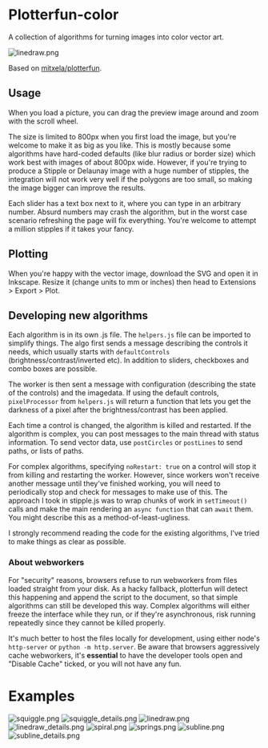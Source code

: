 # Plotterfun-color

A collection of algorithms for turning images into color vector art.

![linedraw.png](/examples/linedraw.png)

Based on [mitxela/plotterfun](https://github.com/mitxela/plotterfun).

## Usage

When you load a picture, you can drag the preview image around and zoom with the scroll wheel.

The size is limited to 800px when you first load the image, but you're welcome to make it as big as you like. This is mostly because some algorithms have hard-coded defaults (like blur radius or border size) which work best with images of about 800px wide. However, if you're trying to produce a Stipple or Delaunay image with a huge number of stipples, the integration will not work very well if the polygons are too small, so making the image bigger can improve the results.

Each slider has a text box next to it, where you can type in an arbitrary number. Absurd numbers may crash the algorithm, but in the worst case scenario refreshing the page will fix everything. You're welcome to attempt a million stipples if it takes your fancy. 

## Plotting

When you're happy with the vector image, download the SVG and open it in Inkscape. Resize it (change units to mm or inches) then head to Extensions > Export > Plot. 

## Developing new algorithms

Each algorithm is in its own .js file. The `helpers.js` file can be imported to simplify things. The algo first sends a message describing the controls it needs, which usually starts with `defaultControls` (brightness/contrast/inverted etc). In addition to sliders, checkboxes and combo boxes are possible.

The worker is then sent a message with configuration (describing the state of the controls) and the imagedata. If using the default controls, `pixelProcessor` from `helpers.js` will return a function that lets you get the darkness of a pixel after the brightness/contrast has been applied.

Each time a control is changed, the algorithm is killed and restarted. If the algorithm is complex, you can post messages to the main thread with status information. To send vector data, use `postCircles` or `postLines` to send paths, or lists of paths.

For complex algorithms, specifying `noRestart: true` on a control will stop it from killing and restarting the worker. However, since workers won't receive another message until they've finished working, you will need to periodically stop and check for messages to make use of this. The approach I took in stipple.js was to wrap chunks of work in `setTimeout()` calls and make the main rendering an `async function` that can `await` them. You might describe this as a method-of-least-ugliness.

I strongly recommend reading the code for the existing algorithms, I've tried to make things as clear as possible.

### About webworkers

For "security" reasons, browsers refuse to run webworkers from files loaded straight from your disk. As a hacky fallback, plotterfun will detect this happening and append the script to the document, so that simple algorithms can still be developed this way. Complex algorithms will either freeze the interface while they run, or if they're asynchronous, risk running repeatedly since they cannot be killed properly.

It's much better to host the files locally for development, using either node's `http-server` or `python -m http.server`. Be aware that browsers aggressively cache webworkers, it's **essential** to have the developer tools open and "Disable Cache" ticked, or you will not have any fun.

# Examples
![squiggle.png](/examples/squiggle.png)
![squiggle_details.png](/examples/squiggle_details.png)
![linedraw.png](/examples/linedraw.png)
![linedraw_details.png](/examples/linedraw_details.png)
![spiral.png](/examples/spiral.png)
![springs.png](/examples/springs.png)
![subline.png](/examples/subline.png)
![subline_details.png](/examples/subline_details.png)
